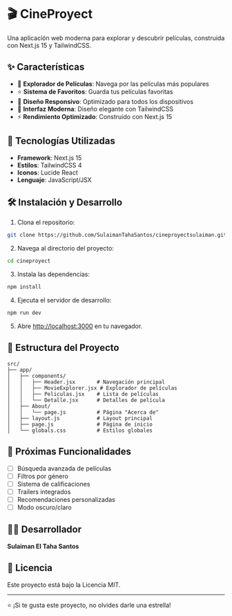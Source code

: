 # 🎬 CineProyect

Una aplicación web moderna para explorar y descubrir películas, construida con Next.js 15 y TailwindCSS.

## ✨ Características

- 🍿 **Explorador de Películas**: Navega por las películas más populares
- ⭐ **Sistema de Favoritos**: Guarda tus películas favoritas
- 📱 **Diseño Responsivo**: Optimizado para todos los dispositivos
- 🎨 **Interfaz Moderna**: Diseño elegante con TailwindCSS
- ⚡ **Rendimiento Optimizado**: Construido con Next.js 15

## 🚀 Tecnologías Utilizadas

- **Framework**: Next.js 15
- **Estilos**: TailwindCSS 4
- **Iconos**: Lucide React
- **Lenguaje**: JavaScript/JSX

## 🛠️ Instalación y Desarrollo

1. Clona el repositorio:
```bash
git clone https://github.com/SulaimanTahaSantos/cineproyectsulaiman.git
```

2. Navega al directorio del proyecto:
```bash
cd cineproyect
```

3. Instala las dependencias:
```bash
npm install
```

4. Ejecuta el servidor de desarrollo:

```bash
npm run dev
```

5. Abre [http://localhost:3000](http://localhost:3000) en tu navegador.

## 📂 Estructura del Proyecto

```
src/
├── app/
│   ├── components/
│   │   ├── Header.jsx       # Navegación principal
│   │   ├── MovieExplorer.jsx # Explorador de películas
│   │   ├── Peliculas.jsx    # Lista de películas
│   │   └── Detalle.jsx      # Detalles de película
│   ├── About/
│   │   └── page.js          # Página "Acerca de"
│   ├── layout.js            # Layout principal
│   ├── page.js              # Página de inicio
│   └── globals.css          # Estilos globales
```

## 🎯 Próximas Funcionalidades

- [ ] Búsqueda avanzada de películas
- [ ] Filtros por género
- [ ] Sistema de calificaciones
- [ ] Trailers integrados
- [ ] Recomendaciones personalizadas
- [ ] Modo oscuro/claro

## 👨‍💻 Desarrollador

**Sulaiman El Taha Santos**

## 📄 Licencia

Este proyecto está bajo la Licencia MIT.

---

⭐ ¡Si te gusta este proyecto, no olvides darle una estrella!
